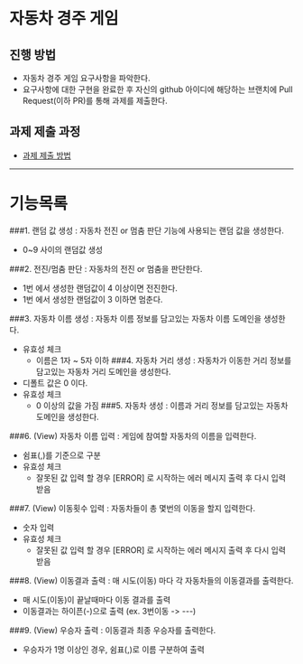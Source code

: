 # 자동차 경주 게임
## 진행 방법
* 자동차 경주 게임 요구사항을 파악한다.
* 요구사항에 대한 구현을 완료한 후 자신의 github 아이디에 해당하는 브랜치에 Pull Request(이하 PR)를 통해 과제를 제출한다.

## 과제 제출 과정
* [과제 제출 방법](https://github.com/next-step/nextstep-docs/tree/master/precourse)
---
# 기능목록

###1. 랜덤 값 생성
: 자동차 전진 or 멈춤 판단 기능에 사용되는 랜덤 값을 생성한다.
- 0~9 사이의 랜덤값 생성

###2. 전진/멈춤 판단
: 자동차의 전진 or 멈춤을 판단한다.
- 1번 에서 생성한 랜덤값이 4 이상이면 전진한다.
- 1번 에서 생성한 랜덤값이 3 이하면 멈춘다.

###3. 자동차 이름 생성
: 자동차 이름 정보를 담고있는 자동차 이름 도메인을 생성한다.
- 유효성 체크
  - 이름은 1자 ~ 5자 이하
###4. 자동차 거리 생성
: 자동차가 이동한 거리 정보를 담고있는 자동차 거리 도메인을 생성한다.
- 디폴트 값은 0 이다.
- 유효성 체크
  - 0 이상의 값을 가짐
###5. 자동차 생성
: 이름과 거리 정보를 담고있는 자동차 도메인을 생성한다.

###6. (View) 자동차 이름 입력
: 게임에 참여할 자동차의 이름을 입력한다.
- 쉼표(,)를 기준으로 구분
- 유효성 체크
    - 잘못된 값 입력 할 경우 [ERROR] 로 시작하는 에러 메시지 출력 후 다시 입력 받음

###7. (View) 이동횟수 입력
: 자동차들이 총 몇번의 이동을 할지 입력한다.
- 숫자 입력
- 유효성 체크
    - 잘못된 값 입력 할 경우 [ERROR] 로 시작하는 에러 메시지 출력 후 다시 입력 받음

###8. (View) 이동결과 출력
: 매 시도(이동) 마다 각 자동차들의 이동결과를 출력한다.
- 매 시도(이동)이 끝날때마다 이동 결과를 출력
- 이동결과는 하이픈(-)으로 출력 (ex. 3번이동 -> ---)

###9. (View) 우승자 출력
: 이동결과 최종 우승자를 출력한다.
- 우승자가 1명 이상인 경우, 쉼표(,)로 이름 구분하여 출력